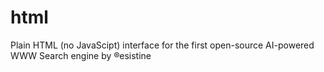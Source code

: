 # html
Plain HTML (no JavaScipt) interface for the first open-source AI-powered WWW Search engine by ®esistine

